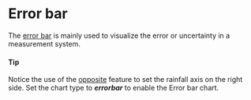 # Error bar

The [error bar](https://api.highcharts.com/highcharts/plotOptions.errorbar) is mainly used to visualize the error or uncertainty in a measurement system.

#### Tip

Notice the use of the [opposite](https://api.highcharts.com/highcharts/yAxis.opposite) feature to set the rainfall axis on the right side.
Set the chart type to **_errorbar_** to enable the Error bar chart.
